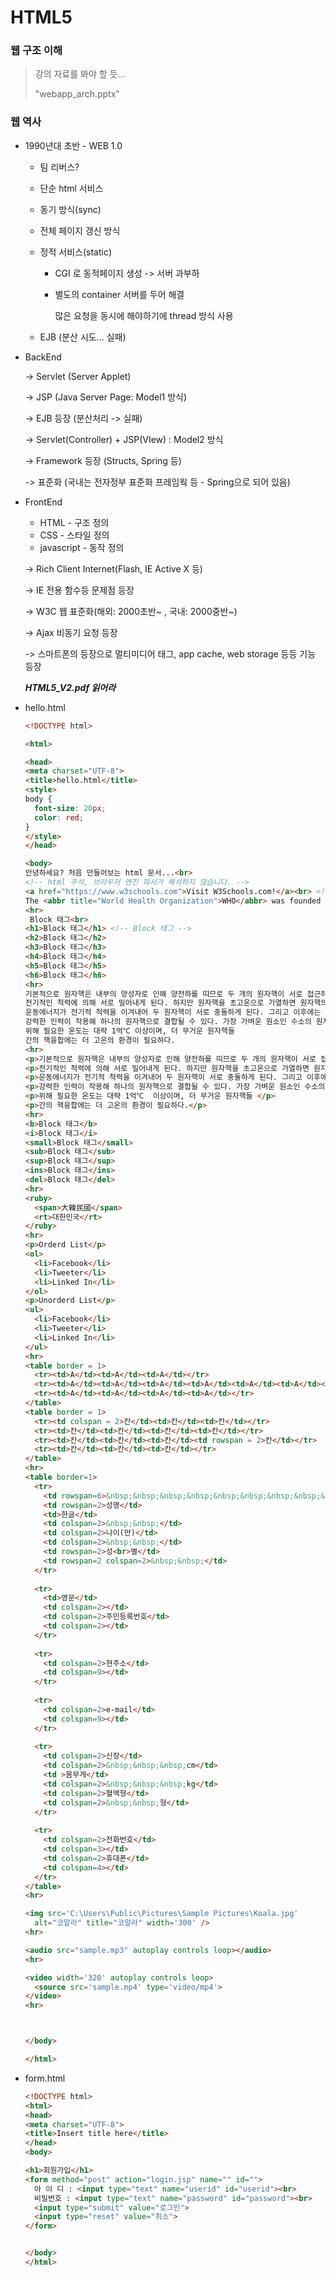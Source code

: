 # HTML5

### 웹 구조 이해

> 강의 자료를 봐야 할 듯...
>
> "webapp_arch.pptx"



### 웹 역사

- 1990년대 초반 -  WEB 1.0

  - 팀 리버스? 

  - 단순 html 서비스

  - 동기 방식(sync)

  - 전체 페이지 갱신 방식

  - 정적 서비스(static)

    - CGI 로 동적페이지 생성 -> 서버 과부하

    - 별도의 container 서버를 두어 해결

      많은 요청을 동시에 해야하기에 thread 방식 사용

  - EJB (분산 시도... 실패)



- BackEnd

  -> Servlet (Server Applet)

  -> JSP (Java Server Page: Model1 방식)

  -> EJB 등장 (분산처리 -> 실패)

  -> Servlet(Controller) + JSP(VIew) : Model2 방식

  -> Framework 등장 (Structs, Spring 등)

  -> 표준화 (국내는 전자정부 표준화 프레임웍 등 - Spring으로 되어 있음)



- FrontEnd

  - HTML - 구조 정의
  - CSS - 스타일 정의
  - javascript - 동작 정의

  -> Rich Client Internet(Flash, IE Active X 등)

  -> IE 전용 함수등 문제점 등장

  -> W3C 웹 표준화(해외: 2000초반~ , 국내: 2000중반~)

  -> Ajax 비동기 요청 등장

  -> 스마트폰의 등장으로  멀티미디어 태그, app cache, web storage 등등 기능 등장

  ***HTML5_V2.pdf 읽어라*** 



- hello.html

  ```html
  <!DOCTYPE html>
  
  <html>
  
  <head>
  <meta charset="UTF-8">
  <title>hello.html</title>
  <style>
  body {
    font-size: 20px;
    color: red;
  }
  </style>
  </head>
  
  <body>
  안녕하세요? 처음 만들어보는 html 문서...<br>
  <!-- html 주석, 브라우저 엔진 파서가 해석하지 않습니다. -->
  <a href="https://www.w3schools.com">Visit W3Schools.com!</a><br> <!-- Inline 태그 -->
  The <abbr title="World Health Organization">WHO</abbr> was founded in 1948.<br>
  <hr>
   Block 태그<br>
  <h1>Block 태그</h1> <!-- Block 태그 -->
  <h2>Block 태그</h2>
  <h3>Block 태그</h3>
  <h4>Block 태그</h4>
  <h5>Block 태그</h5>
  <h6>Block 태그</h6>
  <hr>
  기본적으로 원자핵은 내부의 양성자로 인해 양전하를 띠므로 두 개의 원자핵이 서로 접근하게 되면 
  전기적인 척력에 의해 서로 밀어내게 된다. 하지만 원자핵을 초고온으로 가열하면 원자핵의 
  운동에너지가 전기적 척력을 이겨내어 두 원자핵이 서로 충돌하게 된다. 그리고 이후에는 두 원자핵 사이에 
  강력한 인력이 작용해 하나의 원자핵으로 결합될 수 있다. 가장 가벼운 원소인 수소의 원자핵끼리 핵융합을 
  위해 필요한 온도는 대략 1억℃ 이상이며, 더 무거운 원자핵들 
  간의 핵융합에는 더 고온의 환경이 필요하다.
  <hr>
  <p>기본적으로 원자핵은 내부의 양성자로 인해 양전하를 띠므로 두 개의 원자핵이 서로 접근하게 되면</p> 
  <p>전기적인 척력에 의해 서로 밀어내게 된다. 하지만 원자핵을 초고온으로 가열하면 원자핵의</p>  
  <p>운동에너지가 전기적 척력을 이겨내어 두 원자핵이 서로 충돌하게 된다. 그리고 이후에는 두 원자핵 사이에</p> 
  <p>강력한 인력이 작용해 하나의 원자핵으로 결합될 수 있다. 가장 가벼운 원소인 수소의 원자핵끼리 핵융합을</p>  
  <p>위해 필요한 온도는 대략 1억℃  이상이며, 더 무거운 원자핵들 </p> 
  <p>간의 핵융합에는 더 고온의 환경이 필요하다.</p> 
  <hr>
  <b>Block 태그</b>
  <i>Block 태그</i>
  <small>Block 태그</small>
  <sub>Block 태그</sub>
  <sup>Block 태그</sup>
  <ins>Block 태그</ins>
  <del>Block 태그</del>
  <hr>
  <ruby>
    <span>大韓民國</span>
    <rt>대한민국</rt>
  </ruby>
  <hr>
  <p>Orderd List</p>
  <ol>
    <li>Facebook</li>
    <li>Tweeter</li>
    <li>Linked In</li>
  </ol>
  <p>Unorderd List</p>
  <ul>
    <li>Facebook</li>
    <li>Tweeter</li>
    <li>Linked In</li>
  </ul>
  <hr>
  <table border = 1>
    <tr><td>A</td><td>A</td><td>A</td></tr>
    <tr><td>A</td><td>A</td><td>A</td><td>A</td><td>A</td><td>A</td><td>A</td></tr>
    <tr><td>A</td><td>A</td><td>A</td><td>A</td></tr>
  </table>
  <table border = 1>
    <tr><td colspan = 2>칸</td><td>칸</td><td>칸</td></tr>
    <tr><td>칸</td><td>칸</td><td>칸</td><td>칸</td></tr>
    <tr><td>칸</td><td>칸</td><td>칸</td><td rowspan = 2>칸</td></tr>
    <tr><td>칸</td><td>칸</td><td>칸</td></tr>
  </table>
  <hr>
  <table border=1>
    <tr>
      <td rowspan=6>&nbsp;&nbsp;&nbsp;&nbsp;&nbsp;&nbsp;&nbsp;&nbsp;&nbsp;&nbsp;&nbsp;&nbsp;&nbsp;</td>
      <td rowspan=2>성명</td>
      <td>한글</td>
      <td colspan=2>&nbsp;&nbsp;</td>
      <td colspan=2>나이(만)</td>
      <td colspan=2>&nbsp;&nbsp;</td>
      <td rowspan=2>성<br>별</td>
      <td rowspan=2 colspan=2>&nbsp;&nbsp;</td>
    </tr>
    
    <tr>
      <td>영문</td>
      <td colspan=2></td>
      <td colspan=2>주민등록번호</td>
      <td colspan=2></td>
    </tr>
    
    <tr>
      <td colspan=2>현주소</td>
      <td colspan=9></td>
    </tr>
    
    <tr>
      <td colspan=2>e-mail</td>
      <td colspan=9></td>
    </tr>
    
    <tr>
      <td colspan=2>신장</td>
      <td colspan=2>&nbsp;&nbsp;&nbsp;cm</td>
      <td >몸무게</td>
      <td colspan=2>&nbsp;&nbsp;&nbsp;kg</td>
      <td colspan=2>혈액형</td>
      <td colspan=2>&nbsp;&nbsp;형</td>
    </tr>
    
    <tr>
      <td colspan=2>전화번호</td>
      <td colspan=3></td>
      <td colspan=2>휴대폰</td>
      <td colspan=4></td>
    </tr>
  </table>
  <hr>
  
  <img src='C:\Users\Public\Pictures\Sample Pictures\Koala.jpg'
    alt="코알라" title="코알라" width='300' />
  <hr>
  
  <audio src="sample.mp3" autoplay controls loop></audio>
  <hr>
  
  <video width='320' autoplay controls loop>
    <source src='sample.mp4' type='video/mp4'>
  </video>
  <hr>
  
  
  
  </body>
  
  </html>
  
  
  ```



- form.html

  ```html
  <!DOCTYPE html>
  <html>
  <head>
  <meta charset="UTF-8">
  <title>Insert title here</title>
  </head>
  <body>
  
  <h1>회원가입</h1>
  <form method="post" action="login.jsp" name="" id="">
    아 이 디 : <input type="text" name="userid" id="userid"><br>
    비밀번호 : <input type="text" name="password" id="password"><br>
    <input type="submit" value="로그인">
    <input type="reset" value="취소">
  </form>
  
  
  </body>
  </html>
  ```

  


